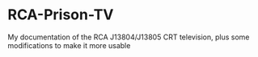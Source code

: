# RCA-Prison-TV
My documentation of the RCA J13804/J13805 CRT television, plus some modifications to make it more usable
